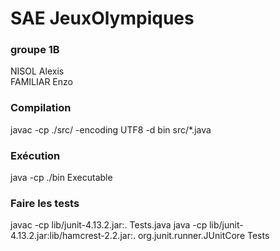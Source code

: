 # SAE JeuxOlympiques

### groupe 1B

NISOL Alexis  
FAMILIAR Enzo


### Compilation
javac -cp ./src/ -encoding UTF8 -d bin src/*.java

### Exécution
java -cp ./bin Executable

### Faire les tests
javac -cp lib/junit-4.13.2.jar:. Tests.java
java -cp lib/junit-4.13.2.jar:lib/hamcrest-2.2.jar:. org.junit.runner.JUnitCore Tests
